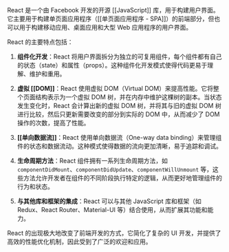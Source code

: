 React 是一个由 Facebook 开发的开源 [[JavaScript]] 库，用于构建用户界面。它主要用于构建单页面应用程序（[[单页面应用程序 - SPA]]）的前端部分，但也可以用于构建移动应用、桌面应用和大型 Web 应用程序的用户界面。

React 的主要特点包括：

1. **组件化开发**：React 将用户界面拆分为独立的可复用组件，每个组件都有自己的状态（state）和属性（props）。这种组件化开发模式使得代码更易于理解、维护和重用。
    
2. **虚拟 [[DOM]]**：React 使用虚拟 DOM（Virtual DOM）来提高性能。它将整个页面结构表示为一个虚拟 DOM 树，并在内存中维护这棵树的副本。当状态发生变化时，React 会计算出新的虚拟 DOM 树，并将其与旧的虚拟 DOM 树进行比较，然后只更新需要改变的部分到实际的 DOM 中，从而减少了 DOM 操作的次数，提高了性能。
    
3. **[[单向数据流]]**：React 使用单向数据流（One-way data binding）来管理组件的状态和数据流动。这种模式使得数据的流向更加清晰，易于追踪和调试。
    
4. **生命周期方法**：React 组件拥有一系列生命周期方法，如 `componentDidMount`、`componentDidUpdate`、`componentWillUnmount` 等，这些方法允许开发者在组件的不同阶段执行特定的逻辑，从而更好地管理组件的行为和状态。
    
5. **与其他库和框架的集成**：React 可以与其他 JavaScript 库和框架（如 Redux、React Router、Material-UI 等）结合使用，从而扩展其功能和能力。
    

React 的出现极大地改变了前端开发的方式，它简化了复杂的 UI 开发，并提供了高效的性能优化机制，因此受到了广泛的欢迎和应用。